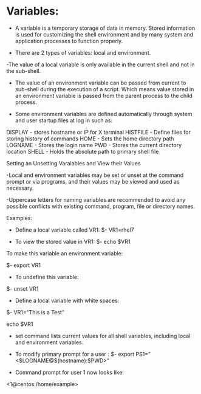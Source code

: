 # Variables: 

- A variable is a temporary storage of data in memory.
Stored information is used for customizing the shell
environment and by many system and application processes
to function properly. 

- There are 2 types of variables: local and environment.

-The value of a local variable is only available in the
current shell and not in the sub-shell.

- The value of an environment variable can be passed 
from current to sub-shell during the execution of a
script. Which means value stored in an environment
variable is passed from the parent process to the child
process. 

- Some environment variables are defined automatically
through system and user startup files at log in such as:

DISPLAY  - stores hostname or IP for X terminal
HISTFILE - Define files for storing history of commands
HOME     - Sets the home directory path
LOGNAME  - Stores the login name
PWD      - Stores the current directory location
SHELL    - Holds the absolute path to primary shell file


Setting an Unsetting Varaiables and View their Values

-Local and environment variables may be set or unset at
the command prompt or via programs, and their values
may be viewed and used as necessary. 

-Uppercase letters for naming variables are recommended
to avoid any possible conflicts with existing command,
program, file or directory names.

Examples: 

- Define a local variable called VR1:
$- VR1=rhel7

- To view the stored value in VR1: 
$- echo $VR1

To make this variable an environment variable: 

$- export VR1

- To undefine this variable: 

$- unset VR1


- Define a local variable with white spaces:

$- VR1="This is a Test"

echo $VR1

- set command lists current values for all shell 
variables, including local and environment variables.


- To modify primary prompt for a user :
$- export PS1="<$LOGNAME@$(hostname):\$PWD>"

- Command prompt for user 1 now looks like: 

<1@centos:/home/example>






























